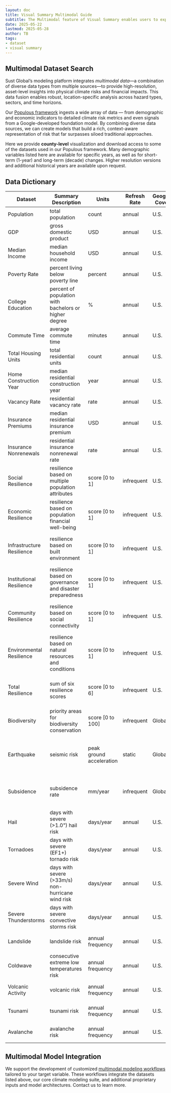 ```yaml
---
layout: doc
title: Visual Summary Multimodal Guide
subtitle: The Multimodal feature of Visual Summary enables users to explore datasets that complement Sust Global's core climate risk and financial impact datasets. These complementary datasets span socio-demographic, economic, resilience, biodiversity, and other physical risks. 
date: 2025-05-22
lastmod: 2025-05-28
author: TB
tags:
- dataset
- visual summary
---
```


## Multimodal Dataset Search

Sust Global’s modeling platform integrates *multimodal data*—a combination of diverse data types from multiple sources—to provide high-resolution, asset-level insights into physical climate risks and financial impacts. This data fusion enables robust, location-specific analysis across hazard types, sectors, and time horizons.

Our [Populous framework](https://www.sustglobal.com/insights/populous-unpacking-the-geospatial-dimension-for-multimodal-insights) ingests a wide array of data — from demographic and economic indicators to detailed climate risk metrics and even signals from a Google-developed foundation model. By combining diverse data sources, we can create models that build a rich, context-aware representation of risk that far surpasses siloed traditional approaches​. 

Here we provide **county-level** visualization and download access to some of the datasets used in our Populous framework. Many demographic variables listed here are available for specific years, as well as for short-term (1-year) and long-term (decade) changes. Higher resolution versions and additional historical years are available upon request. 

## Data Dictionary

| Dataset                  | Summary Description | Units                      | Refresh Rate | Geographic Coverage | Source |
|--------------------------|---------------------|----------------------------|--------------|---------------------|--------|
| Population               | total population                    | count                      | annual       | U.S.                | [U.S. Census](https://www.census.gov) |
| GDP                      | gross domestic product                    | USD                        | annual       | U.S.                | [U.S. Bureau of Economic Analysis](https://www.bea.gov) |
| Median Income            | median household income                    | USD                        | annual       | U.S.                | [U.S. Census](https://www.census.gov) |
| Poverty Rate             | percent living below poverty line                    | percent                    | annual       | U.S.                | [U.S. Census](https://www.census.gov) |
| College Education        | percent of population with bachelors or higher degree                    | %                          | annual       | U.S.                | [U.S. Census](https://www.census.gov) |
| Commute Time             | average commute time                    | minutes                    | annual       | U.S.                | [U.S. Census](https://www.census.gov) |
| Total Housing Units      | total residential units                    | count                      | annual       | U.S.                | [U.S. Census](https://www.census.gov) |
| Home Construction Year   | median residential construction year                    | year                       | annual       | U.S.                | [U.S. Census](https://www.census.gov) |
| Vacancy Rate             | residential vacancy rate                    | rate                       | annual       | U.S.                | [U.S. Census](https://www.census.gov) |
| Insurance Premiums       | median residential insurance premium                    | USD                        | annual       | U.S.                | [Keys and Mulder 2024](https://www.nber.org/system/files/working_papers/w32579/w32579.pdf) |
| Insurance Nonrenewals    | residential insurance nonrenewal rate                    | rate                       | annual       | U.S.                | [U.S. Senate Budget Committee](https://www.budget.senate.gov/imo/media/doc/next_to_fall_the_climate-driven_insurance_crisis_is_here__and_getting_worse.pdf) |
| Social Resilience        | resilience based on multiple population attributes                    | score [0 to 1]             | infrequent       | U.S.                | [Baseline Resilience Indicators for Communities](https://sc.edu/study/colleges_schools/artsandsciences/centers_and_institutes/hvri/data_and_resources/bric/index.php) |
| Economic Resilience      | resilience based on population financial well-being                    | score [0 to 1]             | infrequent       | U.S.                | [Baseline Resilience Indicators for Communities](https://sc.edu/study/colleges_schools/artsandsciences/centers_and_institutes/hvri/data_and_resources/bric/index.php) |
| Infrastructure Resilience| resilience based on built environment                    | score [0 to 1]             | infrequent       | U.S.                | [Baseline Resilience Indicators for Communities](https://sc.edu/study/colleges_schools/artsandsciences/centers_and_institutes/hvri/data_and_resources/bric/index.php) |
| Institutional Resilience | resilience based on governance and disaster preparedness                    | score [0 to 1]             | infrequent       | U.S.                | [Baseline Resilience Indicators for Communities](https://sc.edu/study/colleges_schools/artsandsciences/centers_and_institutes/hvri/data_and_resources/bric/index.php) |
| Community Resilience     | resilience based on social connectivity                    | score [0 to 1]             | infrequent       | U.S.                | [Baseline Resilience Indicators for Communities](https://sc.edu/study/colleges_schools/artsandsciences/centers_and_institutes/hvri/data_and_resources/bric/index.php) |
| Environmental Resilience | resilience based on natural resources and conditions                    | score [0 to 1]             | infrequent       | U.S.                | [Baseline Resilience Indicators for Communities](https://sc.edu/study/colleges_schools/artsandsciences/centers_and_institutes/hvri/data_and_resources/bric/index.php) |
| Total Resilience         | sum of six resilience scores                    | score [0 to 6]             | infrequent       | U.S.                | [Baseline Resilience Indicators for Communities](https://sc.edu/study/colleges_schools/artsandsciences/centers_and_institutes/hvri/data_and_resources/bric/index.php) |
| Biodiversity             |  priority areas for biodiversity conservation                   | score [0 to 100]           | infrequent       | Global              | [UN Biodiversity Lab](https://unbiodiversitylab.org/en/about/) |
| Earthquake              |  seismic risk                   | peak ground acceleration   | static       | Global              | [Global Seismic Hazard Assessment Program](https://www.gfz.de/en/gshap); [Giardini et al.](https://www.annalsofgeophysics.eu/index.php/annals/article/view/3784) |
| Subsidence              | subsidence rate                    | mm/year                    | infrequent       | Global              | [Davydzenka et al. 2024, Colorado School of Mines](https://agupubs.onlinelibrary.wiley.com/doi/full/10.1029/2023GL104497) |
| Hail                   | days with severe (>1.0") hail risk                   | days/year                  | annual       | U.S.                | [NOAA Storm Prediction Center](https://www.spc.noaa.gov) |
| Tornadoes              | days with severe (EF1+) tornado risk                    | days/year                  | annual       | U.S.                | [NOAA Storm Prediction Center](https://www.spc.noaa.gov) |
| Severe Wind            | days with severe (>33m/s) non-hurricane wind risk                   | days/year                  | annual       | U.S.                | [NOAA Storm Prediction Center](https://www.spc.noaa.gov) |
| Severe Thunderstorms   | days with severe convective storms risk                    | days/year                  | annual       | U.S.                | [NOAA Storm Prediction Center](https://www.spc.noaa.gov) |
| Landslide              | landslide risk                   | annual frequency           | annual       | U.S.                | [FEMA National Risk Index](https://hazards.fema.gov/nri/) |
| Coldwave               | consecutive extreme low temperatures risk                    | annual frequency           | annual       | U.S.                | [FEMA National Risk Index](https://hazards.fema.gov/nri/) |
| Volcanic Activity      | volcanic risk                    | annual frequency           | annual       | U.S.                | [FEMA National Risk Index](https://hazards.fema.gov/nri/) |
| Tsunami                | tsunami risk                    | annual frequency           | annual       | U.S.                | [FEMA National Risk Index](https://hazards.fema.gov/nri/) |
| Avalanche              | avalanche risk                    | annual frequency           | annual       | U.S.                | [FEMA National Risk Index](https://hazards.fema.gov/nri/) |


## Multimodal Model Integration
We support the development of customized [multimodal modeling workflows](https://www.sustglobal.com/insights/populous-unpacking-the-geospatial-dimension-for-multimodal-insights) tailored to your target variable. These workflows integrate the datasets listed above, our core climate modeling suite, and additional proprietary inputs and model architectures. Contact us to learn more.
